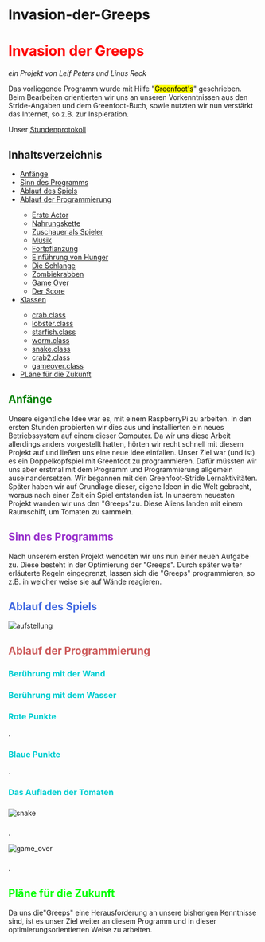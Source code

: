 # Invasion-der-Greeps
<h1 style="color:red;">Invasion der Greeps</h1>
<p>
<i>ein Projekt von Leif Peters und Linus Reck</i>
</p>
<p>Das vorliegende Programm wurde mit Hilfe "<mark>Greenfoot's</mark>" geschrieben. Beim Bearbeiten orientierten wir uns an unseren Vorkenntnissen aus den Stride-Angaben und dem Greenfoot-Buch, sowie nutzten wir nun verstärkt das Internet, so z.B. zur Inspieration.</p>
<p> Unser <a href="https://leynus.github.io/Stundenprotokoll/">Stundenprotokoll</a>
<h2>Inhaltsverzeichnis</h2>
<ul>
<li><a href="#anf">Anfänge</a></li>
<li><a href="#sdp">Sinn des Programms</a></li>
<li><a href="#ads">Ablauf des Spiels</a></li>
<li><a href="#adp">Ablauf der Programmierung</a></li>
<ul>
<li><a href="#era">Erste Actor</a></li>
<li><a href="#nah">Nahrungskette</a></li>
<li><a href="#zas">Zuschauer als Spieler</a></li>
<li><a href="#mus">Musik</a></li>
<li><a href="#for">Fortpflanzung</a></li>
<li><a href="#evh">Einführung von Hunger</a></li>
<li><a href="#sch">Die Schlange</a></li>
<li><a href="#zom">Zombiekrabben</a></li>
<li><a href="#gao">Game Over</a></li>
<li><a href="#sco">Der Score</a></li>
</ul>
<li><a href="#kla">Klassen</a></li>
<ul>
<li><a href="#cr1">crab.class</a></li>
<li><a href="#lob">lobster.class</a></li>
<li><a href="#sta">starfish.class</a></li>
<li><a href="#wor">worm.class</a></li>
<li><a href="#sna">snake.class</a></li>
<li><a href="#cr2">crab2.class</a></li>
<li><a href="#gam">gameover.class</a></li>
</ul>
<li><a href="#pfz">PLäne für die Zukunft</a></li>
</ul>
<h2 style="color:green;" id="anf">
Anfänge
</h2>
<p>Unsere eigentliche Idee war es, mit einem RaspberryPi zu arbeiten. In den ersten Stunden probierten wir dies aus und installierten ein neues Betriebssystem auf einem dieser Computer. Da wir uns diese Arbeit allerdings anders vorgestellt hatten, hörten wir recht schnell mit diesem Projekt auf und ließen uns eine neue Idee einfallen. Unser Ziel war (und ist) es ein Doppelkopfspiel mit Greenfoot zu programmieren. Dafür müssten wir uns aber erstmal mit dem Programm und Programmierung allgemein auseinandersetzen. Wir begannen mit den Greenfoot-Stride Lernaktivitäten. Später haben wir auf Grundlage dieser, eigene Ideen in die Welt gebracht, woraus nach einer Zeit ein Spiel entstanden ist. In unserem neuesten Projekt wanden wir uns den "Greeps"zu. Diese Aliens landen mit einem Raumschiff, um Tomaten zu sammeln.</p>
<h2 style="color:darkorchid;" id="sdp">
Sinn des Programms
</h2>
<p>Nach unserem ersten Projekt wendeten wir uns nun einer neuen Aufgabe zu. Diese besteht in der Optimierung der "Greeps". Durch später weiter erläuterte Regeln eingegrenzt, lassen sich die "Greeps" programmieren, so z.B. in welcher weise sie auf Wände reagieren.</p>
<h2 style="color:royalblue;" id="ads">
Ablauf des Spiels
</h2>
<p></p>
<img src="aufstellung.png" alt="aufstellung">
<h2 style="color:indianred;" id="adp">
Ablauf der Programmierung
</h2>
<h3 style="color:darkturquoise;" id="era">
Berührung mit der Wand
</h3>
<p>
</p>
<h3 style="color:darkturquoise;" id="nah">
Berührung mit dem Wasser
</h3>
</p></p>
<h3 style="color:darkturquoise;" id="zas">
Rote Punkte
</h3>
<p>.</p>
<h3 style="color:darkturquoise;" id="mus">
Blaue Punkte
</h3>
<p>.</p>
<h3 style="color:darkturquoise;" id="for">
Das Aufladen der Tomaten
</h3>
<p></p>
<h3 style="color:darkturquoise;" id="evh">

</h3>
<p></p>
<h3 style="color:darkturquoise;" id="sch">

</h3>
<p> </p>
<img src="snake.png" alt="snake">
<h3 style="color:darkturquoise;" id="zom">

</h3>
<p></p>
<h3 style="color:darkturquoise;" id="gao">

</h3>
<p>.</p>
<img src="game_over.png" alt="game_over">
<h3 style="color:darkturquoise;" id="sco">

</h3>
<p>.</p>
<h2 style="color:lime;" id="pfz">
Pläne für die Zukunft
</h2>
<p>Da uns die"Greeps" eine Herausforderung an unsere bisherigen Kenntnisse sind, ist es unser Ziel weiter an diesem Programm und in dieser optimierungsorientierten Weise zu arbeiten.</p>
